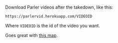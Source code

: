 Download Parler videos after the takedown, like this:

```
https://parlervid.herokuapp.com/VIDEOID
```

Where `VIDEOID` is the id of the video you want.

Goes great with [this map](https://kylemcdonald.net/parler/map/).
